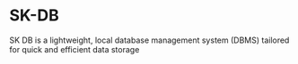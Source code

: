 # SK-DB
 SK DB is a lightweight, local database management system (DBMS) tailored for quick and efficient data storage
